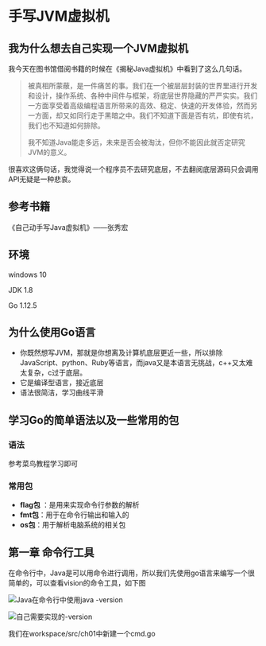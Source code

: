 # 手写JVM虚拟机

## 我为什么想去自己实现一个JVM虚拟机

我今天在图书馆借阅书籍的时候在《揭秘Java虚拟机》中看到了这么几句话。  

> ​        被真相所蒙蔽，是一件痛苦的事。我们在一个被层层封装的世界里进行开发和设计，操作系统、各种中间件与框架，将底层世界隐藏的严严实实。我们一方面享受着高级编程语言所带来的高效、稳定、快速的开发体验，然而另一方面，却又如同行走于黑暗之中。我们不知道下面是否有坑，即使有坑，我们也不知道如何排除。  
>
> ​        我不知道Java能走多远，未来是否会被淘汰，但你不能因此就否定研究JVM的意义。    

很喜欢这俩句话，我觉得说一个程序员不去研究底层，不去翻阅底层源码只会调用API无疑是一种悲哀。

## 参考书籍

《自己动手写Java虚拟机》——张秀宏

## 环境

windows 10  

JDK 1.8  

Go 1.12.5  

## 为什么使用Go语言

- 你既然想写JVM，那就是你想离及计算机底层更近一些，所以排除JavaScript、python、Ruby等语言，而java又是本语言无挑战，c++又太难太复杂，c过于底层。
- 它是编译型语言，接近底层
- 语法很简洁，学习曲线平滑

## 学习Go的简单语法以及一些常用的包

### 语法

参考菜鸟教程学习即可

### 常用包

- **flag包**  ：是用来实现命令行参数的解析
- **fmt包**：用于在命令行输出和输入的
- **os包**：用于解析电脑系统的相关包

## 第一章 命令行工具

在命令行中，Java是可以用命令进行调用，所以我们先使用go语言来编写一个很简单的，可以查看vision的命令工具，如下图  

![Java在命令行中使用java -version][1]    

![自己需要实现的-version][2]  

我们在workspace/src/ch01中新建一个cmd.go  





  

  

[1]: https:qiniuyun.ningdali.com/blog/19620jvm.png	"java自带的"



[2]: https:qiniuyun.ningdali.com/blog/19620jvm1.png	"我们需要实现的"

